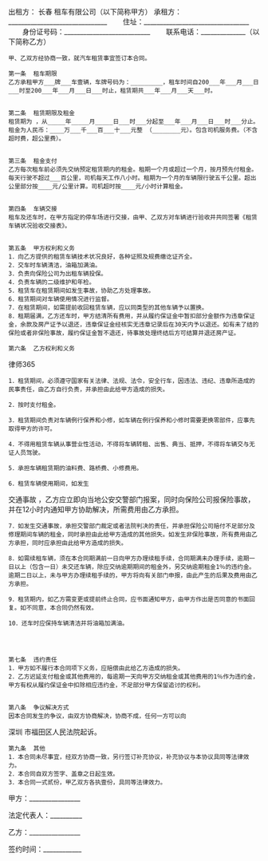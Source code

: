 
 


出租方：
长春
租车有限公司（以下简称甲方） 
    承租方：_______________________________
　　住址：_________________________________
　　身份证号码：___________________________
　　联系电话：______________（以下简称乙方）
    
    甲、乙双方经协商一致，就汽车租赁事宜签订本合同。
 
    第一条  租车期限 
    乙方承租甲方___牌___车壹辆，车牌号码为：_________，租车时间自200___年___月___日___时至200___年___月___日___时止，租赁期共___年___月___天___时。 


    第二条  租赁期限及租金
    租赁期为 ，从_____年_____月_____日___时___分起至___年___月___日___时___分止。租金为人民币：____万___千___百___十___元整 （________元）。包含司机服务费。（不含超时费，超公里费）。


    第三条  租金支付
    乙方每次租车前必须先交纳预定租赁期内的租金。租期一个月或超过一个月，按月预先付租金。每天行驶不超过___百公里，司机每天工作八小时。租期为一个月的车辆限行驶五千公里。超出公里部分按____元/公里计算。司机超时按____元/小时计算租金。


    第四条  车辆交接 
    租车及还车时，在甲方指定的停车场进行交接，由甲、乙双方对车辆进行验收并共同签署《租赁车辆状况验收交接表》。 


    第五条  甲方权利和义务 
    1．向乙方提供的租赁车辆技术状况良好，各种证照及规费缴讫证齐全。 
    2．交车时车辆清洁，油箱加满油。 
    3．负责向保险公司为出租车辆投保。 
    4．负责车辆的二级维护和年检。 
    5．租赁车在租赁期间如发生事故，协助乙方处理事故。 
    6．租赁期间对车辆使用情况进行监督。 
    7．在租赁期间，如需提前收回租赁车辆，应以同类型的其他车辆予以置换。 
    8．租期届满，乙方还车时，甲方结清所有费用，并从履约保证金中暂扣部分金额作为违章保证金，余款及房产证予以退还，违章保证金经核实无违章记录后在30天内予以退还。如有未了结的保险或者非保险事故，履约保证金暂不退还，待事故处理终结后方可结算并退还房产证。
 
    第六条  乙方权利和义务 




 
律师365






    1．租赁期间，必须遵守国家有关法律、法规、法令，安全行车，因违法、违纪、违章所造成的民事责任，由乙方自行负责，并承担由此给甲方造成的损失。 

    2．按时支付租金。 

    3．租赁期间负责对车辆例行保养和小修，如车辆在例行保养和小修时需要更换零部件，应事先取得甲方的许可。 

    4．不得用租赁车辆从事营业性活动，不得将车辆转租、出售、典当、抵押，不得将车辆交与无证人员驾驶。 

    5．承担车辆租赁期的油料费、路桥费、小修费用。 

    6．租赁车辆使用期间，如发生

交通事故
，乙方应立即向当地公安交警部门报案，同时向保险公司报保险事故，并在12小时内通知甲方协助解决，所需费用由乙方承担。 

    7．如发生交通事故，承担交警部门裁定或者法院判决的责任，并承担保险公司赔付不足部分及修理期间车辆的租金，同时承担由此给甲方造成的其他损失。如发生非保险事故，所有费用由乙方承担，同时应承担由此给甲方造成的损失。 

    8．如需续租车辆，须在本合同期满前一日向甲方办理续租手续，合同期满未办理手续，逾期一日以上（包含一日）未交还车辆，除应交纳逾期期间的租金外，另交纳逾期租金1％的违约金。逾期二日以上，未与甲方办理续租手续的，甲方将向有关部门申报，由此产生的后果及费用由乙方承担。 

    9．租赁期内，如乙方需变更或提前终止合同，应书面通知甲方，由甲方作出是否同意的书面回复。如不同意，本合同仍然有效。 

    10．还车时应保持车辆清洁并将油箱加满油。 




    第七条  违约责任 
    1．甲方如不履行本合同项下义务，应赔偿由此给乙方造成的损失。 
    2．乙方迟延支付租金或其他费用的，每逾期一天向甲方交纳租金或其他费用的1％作为违约金，甲方有权从履约保证金中扣除相应违约金，不足部分甲方保留追讨的权利。 


    第八条  争议解决方式 
    因本合同发生的争议，由双方协商解决，协商不成，任何一方可以向
深圳
市福田区人民法院起诉。
 
    第九条  其他 
    1．本合同未尽事宜，经双方协商一致，另行签订补充协议，补充协议与本协议具同等法律效力。 
    2．本合同自双方签字、盖章之日起生效。 
    3．本合同一式贰份，甲乙双方各执壹份，具同等法律效力。 


 



 甲方：________________
 
法定代表人：__________
 
乙方：________________
 
签约时间：____________
 

 
 

 
 
 
  
 
  
 
   


   
 

   


   


   
 
 
  
 
 
 

